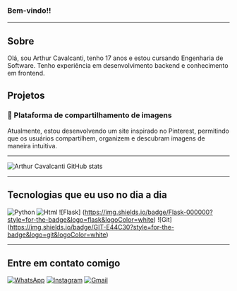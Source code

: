 
### Bem-vindo!!

---

## Sobre 

Olá, sou Arthur Cavalcanti, tenho 17 anos e estou cursando Engenharia de Software. Tenho experiência em desenvolvimento backend e conhecimento em frontend.

## Projetos

### 📌 Plataforma de compartilhamento de imagens
Atualmente, estou desenvolvendo um site inspirado no Pinterest, permitindo que os usuários compartilhem, organizem e descubram imagens de maneira intuitiva.

---

![Arthur Cavalcanti GitHub stats](https://github-readme-stats.vercel.app/api?username=Arthur-Cavalcanti-dev&show_icons=true&theme=radical)

---

## Tecnologias que eu uso no dia a dia

![Python](https://img.shields.io/badge/Python-3776AB?style=for-the-badge&logo=python&logoColor=white) ![Html](https://img.shields.io/badge/HTML-239120?style=for-the-badge&logo=html5&logoColor=white) ![Flask] (https://img.shields.io/badge/Flask-000000?style=for-the-badge&logo=flask&logoColor=white) ![Git] (https://img.shields.io/badge/GIT-E44C30?style=for-the-badge&logo=git&logoColor=white)

---

## Entre em contato comigo

[![WhatsApp](https://img.shields.io/badge/WhatsApp-25D366?style=for-the-badge&logo=whatsapp&logoColor=white)](https://wa.me/5581987229685)  [![Instagram](https://img.shields.io/badge/Instagram-E4405F?style=for-the-badge&logo=instagram&logoColor=white)](https://instagram.com/arthur_felipe_a.c/) [![Gmail](https://img.shields.io/badge/Gmail-D14836?style=for-the-badge&logo=gmail&logoColor=white)](mailto:antunescavalcantiarthurfelipe@gmail.com)



